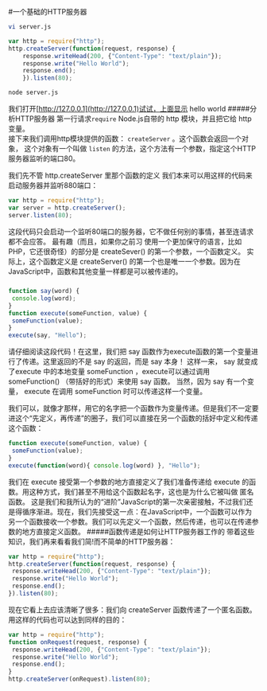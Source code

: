#一个基础的HTTP服务器
```bash
vi server.js
```
```js
var http = require("http");
http.createServer(function(request, response) {
	response.writeHead(200, {"Content-Type": "text/plain"});
	response.write("Hello World");
	response.end();
	}).listen(80);
```
```bash
node server.js
```
我们打开[http://127.0.0.1](http://127.0.0.1)试试，上面显示 hello world
#####分析HTTP服务器
第一行请求`require` Node.js自带的 http 模块，并且把它给 http 变量。				
接下来我们调用http模块提供的函数： `createServer` 。这个函数会返回一个对象，
这个对象有一个叫做 `listen` 的方法，这个方法有一个参数，指定这个HTTP服务器监听的端口80。

我们先不管 http.createServer 里那个函数的定义
我们本来可以用这样的代码来启动服务器并监听880端口：
```js
var http = require("http");
var server = http.createServer();
server.listen(80);
```
这段代码只会启动一个监听80端口的服务器，它不做任何别的事情，甚至连请求都不会应答。
最有趣（而且，如果你之前习 使用一个更加保守的语言，比如PHP，它还很奇怪）的部分是 createSever() 的第一个参数，一个函数定义。
实际上，这个函数定义是 createServer() 的第一个也是唯一一个参数。因为在JavaScript中，函数和其他变量一样都是可以被传递的。
#####
```js
function say(word) {
 console.log(word);
}
function execute(someFunction, value) {
 someFunction(value);
}
execute(say, "Hello");
```
请仔细阅读这段代码！在这里，我们把 say 函数作为execute函数的第一个变量进行了传递。这里返回的不是 say 的返回，而是 say 本身！
这样一来， say 就变成了execute 中的本地变量 someFunction ，execute可以通过调用 someFunction() （带括好的形式）来使用 say 函数。
当然，因为 say 有一个变量， execute 在调用 someFunction 时可以传递这样一个变量。

我们可以，就像才那样，用它的名字把一个函数作为变量传递。但是我们不一定要进这个“先定义，再传递”的圈子，我们可以直接在另一个函数的括好中定义和传递这个函数：
```js
function execute(someFunction, value) {
 someFunction(value);
}
execute(function(word){ console.log(word) }, "Hello");
```
我们在 execute 接受第一个参数的地方直接定义了我们准备传递给 execute 的函数。用这种方式，我们甚至不用给这个函数起名字，这也是为什么它被叫做 匿名函数。
这是我们和我所认为的“进阶”JavaScript的第一次亲密接触，不过我们还是得循序渐进。现在，我们先接受这一点：在JavaScript中，一个函数可以作为另一个函数接收一个参数。我们可以先定义一个函数，然后传递，也可以在传递参数的地方直接定义函数。
#####函数传递是如何让HTTP服务器工作的
带着这些知识，我们再来看看我们简!而不简单的HTTP服务器：
```js
var http = require("http");
http.createServer(function(request, response) {
 response.writeHead(200, {"Content-Type": "text/plain"});
 response.write("Hello World");
 response.end();
}).listen(80);
```
现在它看上去应该清晰了很多：我们向 createServer 函数传递了一个匿名函数。用这样的代码也可以达到同样的目的：
```js
var http = require("http");
function onRequest(request, response) {
 response.writeHead(200, {"Content-Type": "text/plain"});
 response.write("Hello World");
 response.end();
}
http.createServer(onRequest).listen(80);
```